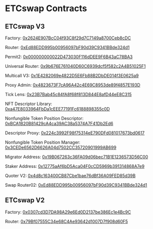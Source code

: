 # ETCswap Contracts

## ETCswap V3

Factory: [0x2624E907BcC04f93C8f29d7C7149a8700Ceb8cDC](https://etc.blockscout.com/address/0x2624E907BcC04f93C8f29d7C7149a8700Ceb8cDC)

Router: [0xEd88EDD995b00956097bF90d39C9341BBde324d1](https://etc.blockscout.com/address/0xEd88EDD995b00956097bF90d39C9341BBde324d1)

Permit2: [0x000000000022D473030F116dDEE9F6B43aC78BA3](https://etc.blockscout.com/address/0x000000000022D473030F116dDEE9F6B43aC78BA3)

Universal Router: [0x9b676E761040D60C6939dcf5f582c2A4B51025F1](https://etc.blockscout.com/address/0x9b676E761040D60C6939dcf5f582c2A4B51025F1)

Multicall V3: [0x1E4282069e4822D5E6Fb88B2DbDE014f3E0625a9](https://etc.blockscout.com/address/0x1E4282069e4822D5E6Fb88B2DbDE014f3E0625a9)

Proxy Admin: [0x4823673F7cA96A42c4E69C8953de89f4857E193D](https://etc.blockscout.com/address/0x4823673F7cA96A42c4E69C8953de89f4857E193D)

Tick Lens: [0x23B7Bab45c84fA8f68f813D844E8afD44eE8C315](https://etc.blockscout.com/address/0x23B7Bab45c84fA8f68f813D844E8afD44eE8C315)

NFT Descriptor Library: [0xa47E8033964FbDa1cEEE77191Fc6188898355c0D](https://etc.blockscout.com/address/0xa47E8033964FbDa1cEEE77191Fc6188898355c0D)

Nonfungible Token Position Descriptor: [0xBCA1B20B81429cA4ca39AC38a5374A7F41Db2Ed6](https://etc.blockscout.com/address/0xBCA1B20B81429cA4ca39AC38a5374A7F41Db2Ed6)

Descriptor Proxy: [0x224c3992F98f75314eE790DFd081017673bd0617](https://etc.blockscout.com/address/0x224c3992F98f75314eE790DFd081017673bd0617)

Nonfungible Token Position Manager: [0x3CEDe6562D6626A04d7502CC35720901999AB699](https://etc.blockscout.com/address/0x3CEDe6562D6626A04d7502CC35720901999AB699)

Migrator Address: [0x19B067263c36FA09d06bec71B1E1236573D56C00](https://etc.blockscout.com/address/0x19B067263c36FA09d06bec71B1E1236573D56C00)

Staker Address: [0x12775aAf6bD5Aca04F0cCD5969b391314868A7e9](https://etc.blockscout.com/address/0x12775aAf6bD5Aca04F0cCD5969b391314868A7e9)

Quoter V2: [0x4d8c163400CB87Cbe1bae76dBf36A09FED85d39B](https://etc.blockscout.com/address/0x4d8c163400CB87Cbe1bae76dBf36A09FED85d39B)

Swap Router02: [0xEd88EDD995b00956097bF90d39C9341BBde324d1](https://etc.blockscout.com/address/0xEd88EDD995b00956097bF90d39C9341BBde324d1)

## ETCswap V2

Factory: [0x0307cd3D7DA98A29e6Ed0D2137be386Ec1e4Bc9C](https://etc.blockscout.com/address/0x0307cd3D7DA98A29e6Ed0D2137be386Ec1e4Bc9C)

Router: [0x79Bf07555C34e68C4Ae93642d1007D7f908d60F5](https://etc.blockscout.com/address/0x79Bf07555C34e68C4Ae93642d1007D7f908d60F5)
